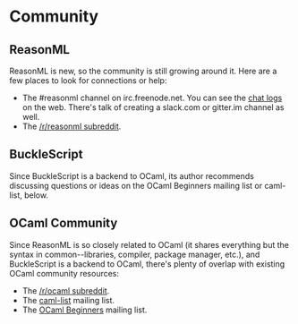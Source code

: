 # Community

## ReasonML

ReasonML is new, so the community is still growing around it. Here are a few places to look for connections or help:

- The #reasonml channel on irc.freenode.net. You can see the [chat logs](http://irclog.whitequark.org/reasonml/) on the web. There's talk of creating a slack.com or gitter.im channel as well.
- The [/r/reasonml subreddit](http://reddit.com/r/reasonml).

## BuckleScript

Since BuckleScript is a backend to OCaml, its author recommends discussing questions or ideas on the OCaml Beginners mailing list or caml-list, below.

## OCaml Community

Since ReasonML is so closely related to OCaml (it shares everything but the syntax in common--libraries, compiler, package manager, etc.), and BuckleScript is a backend to OCaml, there's plenty of overlap with existing OCaml community resources:

- The [/r/ocaml subreddit](http://reddit.com/r/ocaml).
- The [caml-list](https://sympa.inria.fr/sympa/arc/caml-list) mailing list.
- The [OCaml Beginners](http://groups.yahoo.com/group/ocaml_beginners) mailing list.
